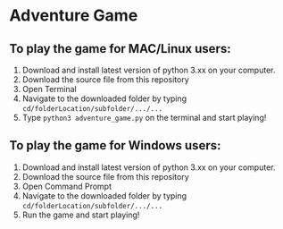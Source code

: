# Adventure Game

## To play the game for MAC/Linux users:
1. Download and install latest version of python 3.xx on your computer.
2. Download the source file from this repository
3. Open Terminal
4. Navigate to the downloaded folder by typing ```cd/folderLocation/subfolder/.../...```
5. Type ```python3 adventure_game.py``` on the terminal and start playing!

## To play the game for Windows users:
1. Download and install latest version of python 3.xx on your computer.
2. Download the source file from this repository
3. Open Command Prompt
4. Navigate to the downloaded folder by typing ```cd/folderLocation/subfolder/.../...```
5. Run the game and start playing!

